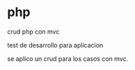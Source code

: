 # php
crud php con mvc

test de desarrollo para aplicacion

se aplico un crud para los casos con mvc.
